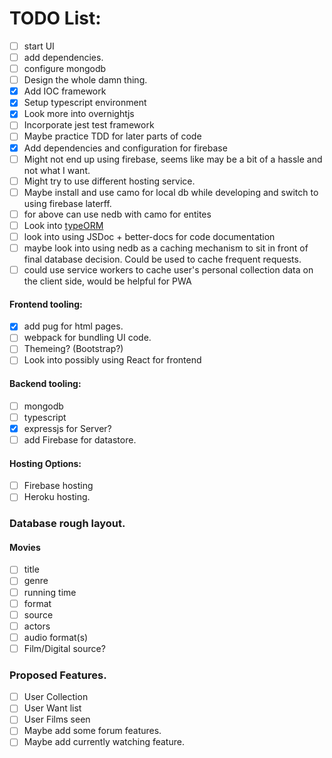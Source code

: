 # TODO List:
- [ ] start UI
- [ ] add dependencies.
- [ ] configure mongodb
- [ ] Design the whole damn thing.
- [X] Add IOC framework
- [X] Setup typescript environment
- [X] Look more into overnightjs
- [ ] Incorporate jest test framework
- [ ] Maybe practice TDD for later parts of code
- [X] Add dependencies and configuration for firebase
- [ ] Might not end up using firebase, seems like may be a bit of a hassle and not what I want.
- [ ] Might try to use different hosting service.
- [ ] Maybe install and use camo for local db while developing and switch to using firebase laterff.
- [ ] for above can use nedb with camo for entites
- [ ] Look into [typeORM](https://typeorm.io/#/)
- [ ] look into using JSDoc + better-docs for code documentation
- [ ] maybe look into using nedb as a caching mechanism to sit in front of final database decision.
Could be used to cache frequent requests.
- [ ] could use service workers to cache user's personal collection data on the client side, would be helpful for PWA

#### Frontend tooling:
- [X] add pug for html pages.
- [ ] webpack for bundling UI code.
- [ ] Themeing? (Bootstrap?)
- [ ] Look into possibly using React for frontend

#### Backend tooling:
- [ ] mongodb
- [ ] typescript
- [X] expressjs for Server?
- [ ] add Firebase for datastore.

#### Hosting Options:
- [ ] Firebase hosting
- [ ] Heroku hosting. 

### Database rough layout.
#### Movies
- [ ] title
- [ ] genre
- [ ] running time
- [ ] format
- [ ] source
- [ ] actors
- [ ] audio format(s)
- [ ] Film/Digital source?

### Proposed Features.
- [ ] User Collection
- [ ] User Want list
- [ ] User Films seen
- [ ] Maybe add some forum features.
- [ ] Maybe add currently watching feature.
